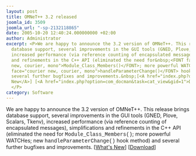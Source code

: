 ```yaml
---
layout: post
title: OMNeT++ 3.2 released
joomla_id: 3509
joomla_url: "-sp-2132118865"
date: 2005-10-20 12:40:24.000000000 +02:00
author: Administrator
excerpt: <P>We are happy to announce the 3.2 version of OMNeT++. This release brings
  database support, several improvements in the GUI tools (GNED, Plove, Scalars, Tkenv),
  increased performance (via reference counting of encapsulated messages), simplifications
  and refinements in the C++ API (eliminated the need for&nbsp;<FONT face="courier
  new, courier, mono">Module_Class_Members()</FONT>; more powerful WATCHes; new <FONT
  face="courier new, courier, mono">handleParameterChange()</FONT> hook method) and
  several further bugfixes and improvements.&nbsp;[<A href="index.php?option=com_content&view=article&id=3441">What's
  New</A>] [<A href="index.php?option=com_docman&task=cat_view&gid=1">Download</A>]
  </P>
category: Software
---
```

<P>We are happy to announce the 3.2 version of OMNeT++. This release brings database support, several improvements in the GUI tools (GNED, Plove, Scalars, Tkenv), increased performance (via reference counting of encapsulated messages), simplifications and refinements in the C++ API (eliminated the need for&nbsp;<FONT face="courier new, courier, mono">Module_Class_Members()</FONT>; more powerful WATCHes; new <FONT face="courier new, courier, mono">handleParameterChange()</FONT> hook method) and several further bugfixes and improvements.&nbsp;[<A href="index.php?option=com_content&view=article&id=3441">What's New</A>] [<A href="index.php?option=com_docman&task=cat_view&gid=1">Download</A>] </P>
